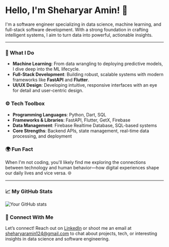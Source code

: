 # Hello, I'm Sheharyar Amin! 👋

I'm a software engineer specializing in data science, machine learning, and full-stack software development. With a strong foundation in crafting intelligent systems, I aim to turn data into powerful, actionable insights.

---

### 🚀 What I Do
- **Machine Learning**: From data wrangling to deploying predictive models, I dive deep into the ML lifecycle.
- **Full-Stack Development**: Building robust, scalable systems with modern frameworks like **FastAPI** and **Flutter**.
- **UI/UX Design**: Developing intuitive, responsive interfaces with an eye for detail and user-centric design.

### ⚙️ Tech Toolbox
- **Programming Languages**: Python, Dart, SQL
- **Frameworks & Libraries**: FastAPI, Flutter, GetX, Firebase
- **Data Management**: Firebase Realtime Database, SQL-based systems
- **Core Strengths**: Backend APIs, state management, real-time data processing, and deployment

### 🌍 Fun Fact
When I'm not coding, you'll likely find me exploring the connections between technology and human behavior—how digital experiences shape our daily lives and vice versa. 🌐

---

### 📈 My GitHub Stats
![Your GitHub stats](https://github-readme-stats.vercel.app/api?username=sheharyaramin&show_icons=true&theme=radical)

### 🔗 Connect With Me
Let’s connect! Reach out on [LinkedIn](https://www.linkedin.com/in/sheharyaramin) or shoot me an email at [sheharyaramin124@gmail.com](mailto:sheharyaramin124@gmail.com) to chat about projects, tech, or interesting insights in data science and software engineering.
